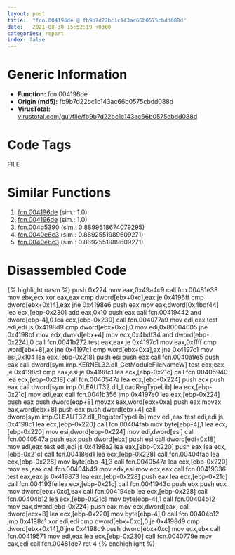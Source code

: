 ```yaml
---
layout: post
title:  "fcn.004196de @ fb9b7d22bc1c143ac66b0575cbdd088d"
date:   2021-08-30 15:52:19 +0300
categories: report
index: false
---
```


# Generic Information
- **Function:** fcn.004196de
- **Origin (md5):** fb9b7d22bc1c143ac66b0575cbdd088d
- **VirusTotal:** [virustotal.com/gui/file/fb9b7d22bc1c143ac66b0575cbdd088d][virustotal_ref]

# Code Tags
<span class="tag" id="FILE">FILE</span>


# Similar Functions

1. [fcn.004196de][similar_1_ref] (sim.: 1.0)
2. [fcn.004196de][similar_2_ref] (sim.: 1.0)
3. [fcn.004b5390][similar_3_ref] (sim.: 0.8899618674079295)
4. [fcn.0040e6c3][similar_4_ref] (sim.: 0.8892551989609271)
5. [fcn.0040e6c3][similar_5_ref] (sim.: 0.8892551989609271)


# Disassembled Code

{% highlight nasm %}
push 0x224
mov eax,0x49a4c9
call fcn.00481e38
mov ebx,ecx
xor eax,eax
cmp dword[ebx+0xc],eax
je 0x4196ff
cmp dword[ebx+0x14],eax
jne 0x4198e6
push eax
mov eax,dword[0x4bdf44]
lea ecx,[ebp-0x230]
add eax,0x10
push eax
call fcn.00419442
and dword[ebp-4],0
lea ecx,[ebp-0x230]
call fcn.004077a9
mov edi,eax
test edi,edi
js 0x4198d9
cmp dword[ebx+0xc],0
mov edi,0x80004005
jne 0x4198bf
mov edx,dword[ebx+4]
mov ecx,0x4bdf34
and dword[ebp-0x224],0
call fcn.0041b272
test eax,eax
je 0x4197c1
mov eax,0xffff
cmp word[ebx+8],ax
jne 0x4197c1
cmp word[ebx+0xa],ax
jne 0x4197c1
mov esi,0x104
lea eax,[ebp-0x218]
push esi
push eax
call fcn.0040a9e5
push eax
call dword[sym.imp.KERNEL32.dll_GetModuleFileNameW]
test eax,eax
je 0x4198c1
cmp eax,esi
je 0x4198c1
lea ecx,[ebp-0x21c]
call fcn.00405940
lea ecx,[ebp-0x218]
call fcn.0040547a
lea ecx,[ebp-0x224]
push ecx
push eax
call dword[sym.imp.OLEAUT32.dll_LoadRegTypeLib]
lea ecx,[ebp-0x21c]
mov edi,eax
call fcn.0041b356
jmp 0x4197e0
lea eax,[ebp-0x224]
push eax
push dword[ebp+8]
movzx eax,word[ebx+0xa]
push eax
movzx eax,word[ebx+8]
push eax
push dword[ebx+4]
call dword[sym.imp.OLEAUT32.dll_RegisterTypeLib]
mov edi,eax
test edi,edi
js 0x4198c1
lea ecx,[ebp-0x220]
call fcn.00404fab
mov byte[ebp-4],1
lea ecx,[ebp-0x220]
mov esi,dword[ebp-0x224]
mov edi,dword[esi]
call fcn.0040547a
push eax
push dword[ebx]
push esi
call dword[edi+0x18]
mov edi,eax
test edi,edi
js 0x4198a2
lea eax,[ebp-0x220]
push eax
lea ecx,[ebp-0x21c]
call fcn.004186d1
lea ecx,[ebp-0x228]
call fcn.00404fab
lea ecx,[ebp-0x228]
mov byte[ebp-4],3
call fcn.0040547a
lea ecx,[ebp-0x220]
mov esi,eax
call fcn.00404b49
mov edx,esi
mov ecx,eax
call fcn.00419336
test eax,eax
js 0x419873
lea eax,[ebp-0x228]
push eax
lea ecx,[ebp-0x21c]
call fcn.004193fe
lea ecx,[ebp-0x21c]
call fcn.0041943c
push ebx
push ecx
mov dword[ebx+0xc],eax
call fcn.004194eb
lea ecx,[ebp-0x228]
call fcn.00404b12
lea ecx,[ebp-0x21c]
mov byte[ebp-4],1
call fcn.00404b12
mov eax,dword[ebp-0x224]
push eax
mov ecx,dword[eax]
call dword[ecx+8]
lea ecx,[ebp-0x220]
mov byte[ebp-4],0
call fcn.00404b12
jmp 0x4198c1
xor edi,edi
cmp dword[ebx+0xc],0
je 0x4198d9
cmp dword[ebx+0x14],0
jne 0x4198d9
push dword[ebx+0xc]
mov ecx,ebx
call fcn.00419571
mov edi,eax
lea ecx,[ebp-0x230]
call fcn.0040779e
mov eax,edi
call fcn.00481de7
ret 4
{% endhighlight %}


[similar_1_ref]: /report/fcn.004196de@912f1d013a0d6151bc7a7cef6da1b2a0
[similar_2_ref]: /report/fcn.004196de@152885a790b99953ce23874f0947b7bd
[similar_3_ref]: /report/fcn.004b5390@9c2b894b84f59672d8be2e984066f76f
[similar_4_ref]: /report/fcn.0040e6c3@44e1ffcf4e71f4505c09d520fd75f1e4
[similar_5_ref]: /report/fcn.0040e6c3@8e21fa3f0489a6a256cf202e57f712bc
[virustotal_ref]: https://www.virustotal.com/gui/file/fb9b7d22bc1c143ac66b0575cbdd088d